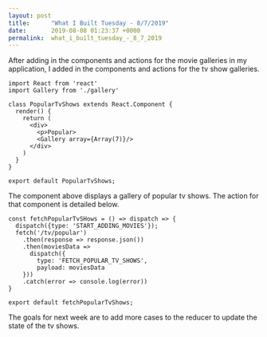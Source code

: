 ```yaml
---
layout: post
title:      "What I Built Tuesday - 8/7/2019"
date:       2019-08-08 01:23:37 +0000
permalink:  what_i_built_tuesday_-_8_7_2019
---
```



After adding in the components and actions for the movie galleries in my application, I added in the components and actions for the tv show galleries. 

```
import React from 'react'
import Gallery from './gallery'
 
class PopularTvShows extends React.Component {
  render() {
    return (
      <div>
        <p>Popular>
        <Gallery array={Array(7)}/>
      </div>
    )
  }
}

export default PopularTvShows;
```

The component above displays a gallery of popular tv shows. The action for that component is detailed below.

```
const fetchPopularTvSHows = () => dispatch => {
  dispatch({type: 'START_ADDING_MOVIES'});
  fetch('/tv/popular')
    .then(response => response.json())
    .then(moviesData => 
      dispatch({
        type: 'FETCH_POPULAR_TV_SHOWS',
        payload: moviesData
    }))
    .catch(error => console.log(error))
}

export default fetchPopularTvShows;
```

The goals for next week are to add more cases to the reducer to update the state of the tv shows.

